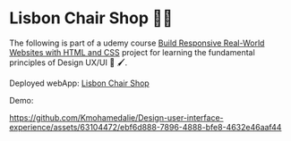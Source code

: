 # Lisbon Chair Shop 💺🏪
The following is part of a udemy course [
Build Responsive Real-World Websites with HTML and CSS]( https://www.udemy.com/course/design-and-develop-a-killer-website-with-html5-and-css3/learn/lecture/27512178#overview) project for learning the fundamental principles of Design UX/UI 🎨 🖌️.

Deployed webApp: [Lisbon Chair Shop](https://chair-shop-lisbon.netlify.app/)

Demo:


https://github.com/Kmohamedalie/Design-user-interface-experience/assets/63104472/ebf6d888-7896-4888-bfe8-4632e46aaf44

